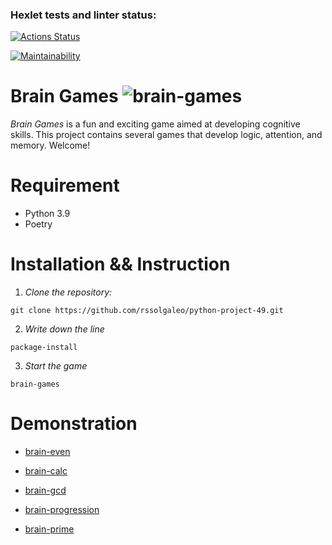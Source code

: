 ### Hexlet tests and linter status:

[![Actions Status](https://github.com/rssolgaleo/python-project-49/actions/workflows/hexlet-check.yml/badge.svg)](https://github.com/rssolgaleo/python-project-49/actions)

[![Maintainability](https://api.codeclimate.com/v1/badges/093e290cc899e1f728c1/maintainability)](https://codeclimate.com/github/rssolgaleo/python-project-49/maintainability)

# Brain Games ![brain-games](https://github.com/rssolgaleo/python-project-49/tree/main/photos)

_Brain Games_ is a fun and exciting game aimed at developing cognitive skills. This project contains several games that develop logic, attention, and memory. Welcome!

# Requirement
* Python 3.9
* Poetry

# Installation && Instruction
1. _Clone the repository:_
```
git clone https://github.com/rssolgaleo/python-project-49.git
```
2. _Write down the line_
```
package-install
```
3. _Start the game_
```
brain-games
```
# Demonstration
* [brain-even](https://asciinema.org/a/671608)

* [brain-calc](https://asciinema.org/a/3XRHqHrSkUXeBO0PJOXAK1DK4)

* [brain-gcd](https://asciinema.org/a/jMj3L6UxxC6QOPFm0glkDOPvJ)

* [brain-progression](https://asciinema.org/a/mBKCkLvnBVOOZ0B2tLLmyciox)

* [brain-prime](https://asciinema.org/a/twk9pFXCASOabL918iLOAkGAM)

